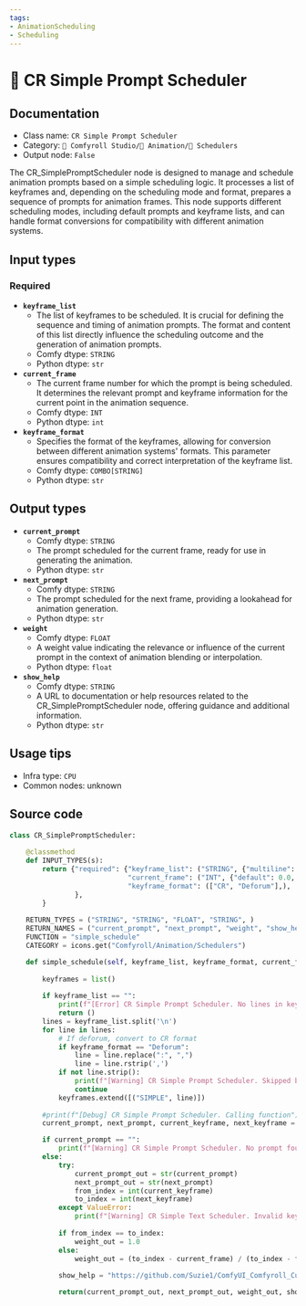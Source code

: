 ```yaml
---
tags:
- AnimationScheduling
- Scheduling
---
```


# 📑 CR Simple Prompt Scheduler
## Documentation
- Class name: `CR Simple Prompt Scheduler`
- Category: `🧩 Comfyroll Studio/🎥 Animation/📑 Schedulers`
- Output node: `False`

The CR_SimplePromptScheduler node is designed to manage and schedule animation prompts based on a simple scheduling logic. It processes a list of keyframes and, depending on the scheduling mode and format, prepares a sequence of prompts for animation frames. This node supports different scheduling modes, including default prompts and keyframe lists, and can handle format conversions for compatibility with different animation systems.
## Input types
### Required
- **`keyframe_list`**
    - The list of keyframes to be scheduled. It is crucial for defining the sequence and timing of animation prompts. The format and content of this list directly influence the scheduling outcome and the generation of animation prompts.
    - Comfy dtype: `STRING`
    - Python dtype: `str`
- **`current_frame`**
    - The current frame number for which the prompt is being scheduled. It determines the relevant prompt and keyframe information for the current point in the animation sequence.
    - Comfy dtype: `INT`
    - Python dtype: `int`
- **`keyframe_format`**
    - Specifies the format of the keyframes, allowing for conversion between different animation systems' formats. This parameter ensures compatibility and correct interpretation of the keyframe list.
    - Comfy dtype: `COMBO[STRING]`
    - Python dtype: `str`
## Output types
- **`current_prompt`**
    - Comfy dtype: `STRING`
    - The prompt scheduled for the current frame, ready for use in generating the animation.
    - Python dtype: `str`
- **`next_prompt`**
    - Comfy dtype: `STRING`
    - The prompt scheduled for the next frame, providing a lookahead for animation generation.
    - Python dtype: `str`
- **`weight`**
    - Comfy dtype: `FLOAT`
    - A weight value indicating the relevance or influence of the current prompt in the context of animation blending or interpolation.
    - Python dtype: `float`
- **`show_help`**
    - Comfy dtype: `STRING`
    - A URL to documentation or help resources related to the CR_SimplePromptScheduler node, offering guidance and additional information.
    - Python dtype: `str`
## Usage tips
- Infra type: `CPU`
- Common nodes: unknown


## Source code
```python
class CR_SimplePromptScheduler:
        
    @classmethod
    def INPUT_TYPES(s):
        return {"required": {"keyframe_list": ("STRING", {"multiline": True, "default": "frame_number, text"}),  
                             "current_frame": ("INT", {"default": 0.0, "min": 0.0, "max": 9999.0, "step": 1.0,}),
                             "keyframe_format": (["CR", "Deforum"],),
                },
        }
    
    RETURN_TYPES = ("STRING", "STRING", "FLOAT", "STRING", )
    RETURN_NAMES = ("current_prompt", "next_prompt", "weight", "show_help", )
    FUNCTION = "simple_schedule"
    CATEGORY = icons.get("Comfyroll/Animation/Schedulers")

    def simple_schedule(self, keyframe_list, keyframe_format, current_frame):
        
        keyframes = list()
        
        if keyframe_list == "":
            print(f"[Error] CR Simple Prompt Scheduler. No lines in keyframe list") 
            return ()   
        lines = keyframe_list.split('\n')
        for line in lines:
            # If deforum, convert to CR format
            if keyframe_format == "Deforum":
                line = line.replace(":", ",")
                line = line.rstrip(',')
            if not line.strip():
                print(f"[Warning] CR Simple Prompt Scheduler. Skipped blank line at line {i}")
                continue                  
            keyframes.extend([("SIMPLE", line)])        
              
        #print(f"[Debug] CR Simple Prompt Scheduler. Calling function") 
        current_prompt, next_prompt, current_keyframe, next_keyframe = prompt_scheduler(keyframes, "SIMPLE", current_frame)

        if current_prompt == "":
            print(f"[Warning] CR Simple Prompt Scheduler. No prompt found for frame. Simple schedules must start at frame 0.")
        else:        
            try:
                current_prompt_out = str(current_prompt)
                next_prompt_out = str(next_prompt)
                from_index = int(current_keyframe)
                to_index = int(next_keyframe)
            except ValueError:
                print(f"[Warning] CR Simple Text Scheduler. Invalid keyframe at frame {current_frame}")
            
            if from_index == to_index:
                weight_out = 1.0
            else:
                weight_out = (to_index - current_frame) / (to_index - from_index)
            
            show_help = "https://github.com/Suzie1/ComfyUI_Comfyroll_CustomNodes/wiki/Scheduler-Nodes#cr-simple-prompt-scheduler"

            return(current_prompt_out, next_prompt_out, weight_out, show_help, )

```
